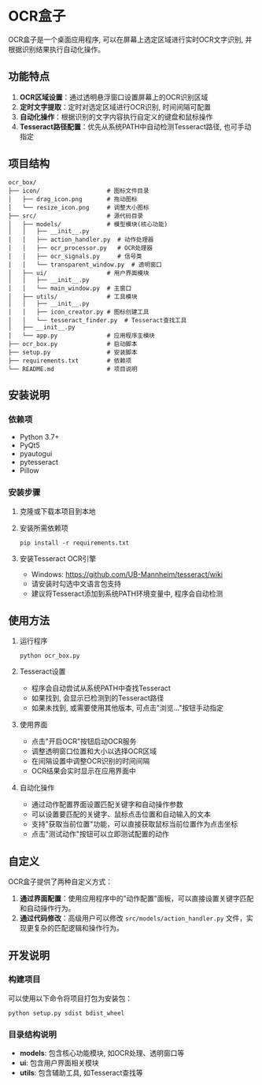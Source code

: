 # OCR盒子

OCR盒子是一个桌面应用程序, 可以在屏幕上选定区域进行实时OCR文字识别, 并根据识别结果执行自动化操作。

## 功能特点

1. **OCR区域设置**：通过透明悬浮窗口设置屏幕上的OCR识别区域
2. **定时文字提取**：定时对选定区域进行OCR识别, 时间间隔可配置
3. **自动化操作**：根据识别的文字内容执行自定义的键盘和鼠标操作
4. **Tesseract路径配置**：优先从系统PATH中自动检测Tesseract路径, 也可手动指定

## 项目结构

```
ocr_box/
├── icon/                   # 图标文件目录
│   ├── drag_icon.png       # 拖动图标
│   └── resize_icon.png     # 调整大小图标
├── src/                    # 源代码目录
│   ├── models/             # 模型模块(核心功能)
│   │   ├── __init__.py
│   │   ├── action_handler.py  # 动作处理器
│   │   ├── ocr_processor.py   # OCR处理器
│   │   ├── ocr_signals.py     # 信号类
│   │   └── transparent_window.py  # 透明窗口
│   ├── ui/                 # 用户界面模块
│   │   ├── __init__.py
│   │   └── main_window.py  # 主窗口
│   ├── utils/              # 工具模块
│   │   ├── __init__.py
│   │   ├── icon_creator.py # 图标创建工具
│   │   └── tesseract_finder.py  # Tesseract查找工具
│   ├── __init__.py
│   └── app.py              # 应用程序主模块
├── ocr_box.py              # 启动脚本
├── setup.py                # 安装脚本
├── requirements.txt        # 依赖项
└── README.md               # 项目说明
```

## 安装说明

### 依赖项

- Python 3.7+
- PyQt5
- pyautogui
- pytesseract
- Pillow

### 安装步骤

1. 克隆或下载本项目到本地

2. 安装所需依赖项
   ```
   pip install -r requirements.txt
   ```

3. 安装Tesseract OCR引擎
   - Windows: https://github.com/UB-Mannheim/tesseract/wiki
   - 请安装时勾选中文语言包支持
   - 建议将Tesseract添加到系统PATH环境变量中, 程序会自动检测

## 使用方法

1. 运行程序
   ```
   python ocr_box.py
   ```

2. Tesseract设置
   - 程序会自动尝试从系统PATH中查找Tesseract
   - 如果找到, 会显示已检测到的Tesseract路径
   - 如果未找到, 或需要使用其他版本, 可点击"浏览..."按钮手动指定

3. 使用界面
   - 点击"开启OCR"按钮启动OCR服务
   - 调整透明窗口位置和大小以选择OCR区域
   - 在间隔设置中调整OCR识别的时间间隔
   - OCR结果会实时显示在应用界面中

4. 自动化操作
   - 通过动作配置界面设置匹配关键字和自动操作参数
   - 可以设置要匹配的关键字、鼠标点击位置和自动输入的文本
   - 支持"获取当前位置"功能，可以直接获取鼠标当前位置作为点击坐标
   - 点击"测试动作"按钮可以立即测试配置的动作

## 自定义

OCR盒子提供了两种自定义方式：

1. **通过界面配置**：使用应用程序中的"动作配置"面板，可以直接设置关键字匹配和自动操作行为。
2. **通过代码修改**：高级用户可以修改 `src/models/action_handler.py` 文件，实现更复杂的匹配逻辑和操作行为。

## 开发说明

### 构建项目

可以使用以下命令将项目打包为安装包：

```
python setup.py sdist bdist_wheel
```

### 目录结构说明

- **models**: 包含核心功能模块, 如OCR处理、透明窗口等
- **ui**: 包含用户界面相关模块
- **utils**: 包含辅助工具, 如Tesseract查找等
